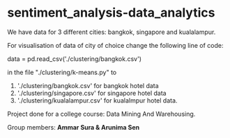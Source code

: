 # sentiment_analysis-data_analytics
We have data for 3 different cities: bangkok, singapore and kualalampur. 

For visualisation of data of city of choice change the following line of code:

data = pd.read_csv('./clustering/bangkok.csv')

in the file "./clustering/k-means.py" to 
1. './clustering/bangkok.csv' for bangkok hotel data
2. './clustering/singapore.csv' for singapore hotel data
3. './clustering/kualalampur.csv' for kualalmpur hotel data.

Project done for a college course: Data Mining And Warehousing.

Group members: **Ammar Sura & Arunima Sen**
